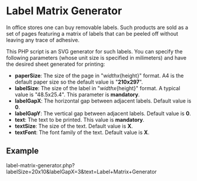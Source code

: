 Label Matrix Generator
======================

In office stores one can buy removable labels.  Such products are sold as a set of pages featuring a matrix of labels that can be peeled off without leaving any trace of adhesive.

This PHP script is an SVG generator for such labels.  You can specify the following parameters (whose unit size is specified in milimeters) and have the desired sheet generated for printing:

* __paperSize__: The size of the page in "${width}x${height}" format.  A4 is the default paper size so the default value is "__210x297__".
* __labelSize__: The size of the label in "${width}x${height}" format.  A typical value is "48.5x25.4".  This parameter is __mandatory__.
* __labelGapX__: The horizontal gap between adjacent labels.  Default value is __0__.
* __labelGapY__: The vertical gap between adjacent labels.  Default value is __0__.
* __text__: The text to be printed.  This value is __mandatory__.
* __textSize__: The size of the text.  Default value is __X__.
* __textFont__: The font family of the text.  Default value is __X__.

Example
-------

label-matrix-generator.php?labelSize=20x10&labelGapX=3&text=Label+Matrix+Generator
